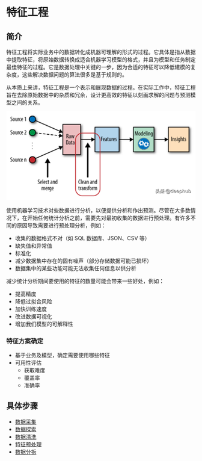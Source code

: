 # 特征工程

## 简介

特征工程将实际业务中的数据转化成机器可理解的形式的过程。它具体是指从数据中提取特征，将原始数据转换成适合机器学习模型的格式，并且为模型和任务制定最佳特征的过程。它是数据处理中关键的一步，因为合适的特征可以降低建模的复杂度，这些解决数据问题的算法很多是基于规则的。

从本质上来讲，特征工程是一个表示和展现数据的过程。在实际工作中，特征工程旨在去除原始数据中的杂质和冗余，设计更高效的特征以刻画求解的问题与预测模型之间的关系。

<img src="figures/image-20210226092405300.png" alt="image-20210226092405300" style="zoom:50%;" />

使用机器学习技术对些数据进行分析，以便提供分析和作出预测。尽管在大多数情况下，在开始任何统计分析之前，需要先对最初收集的数据进行预处理。有许多不同的原因导致需要进行预处理分析，例如：

- 收集的数据格式不对（如 SQL 数据库、JSON、CSV 等）
- 缺失值和异常值
- 标准化
- 减少数据集中存在的固有噪声（部分存储数据可能已损坏）
- 数据集中的某些功能可能无法收集任何信息以供分析

减少统计分析期间要使用的特征的数量可能会带来一些好处，例如：

- 提高精度
- 降低过拟合风险
- 加快训练速度
- 改进数据可视化
- 增加我们模型的可解释性

### 特征方案确定

- 基于业务及模型，确定需要使用哪些特征
- 可用性评估
  - 获取难度
  - 覆盖率
  - 准确率

## 具体步骤

- [数据采集](10_collection.md)
- [数据探索](20_explore.md)
- [数据清洗](30_clean.md)
- [特征预处理](40_preprocess.md)
- [数据分拆](50_seperation.md)




